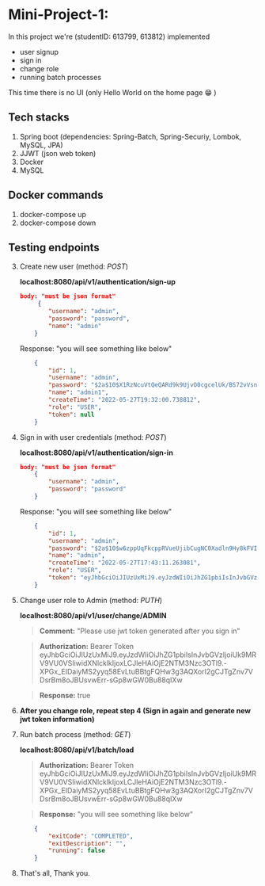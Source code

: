 # Mini-Project-1:

In this project we're (studentID: 613799, 613812) implemented 
* user signup
* sign in
* change role 
* running batch processes

This time there is no UI (only Hello World on the home page :grin: )

## Tech stacks
1. Spring boot (dependencies: Spring-Batch, Spring-Securiy, Lombok, MySQL, JPA)
2. JJWT (json web token)
3. Docker
4. MySQL 

## Docker commands
1. docker-compose up
2. docker-compose down

## Testing endpoints

3. Create new user (method: *POST*)

    **localhost:8080/api/v1/authentication/sign-up**
    ```json
    body: "must be json format"
         {
            "username": "admin",
            "password": "password",
            "name": "admin"
        }
     ```           
    Response: "you will see something like below"
    ```json
        {
            "id": 1,
            "username": "admin",
            "password": "$2a$10$X1RzNcuVtQeQARd9k9UjvO0cgcelUk/BS72vVsn00HR.9HFy7a796",
            "name": "admin1",
            "createTime": "2022-05-27T19:32:00.738812",
            "role": "USER",
            "token": null
        }
    ```

4. Sign in with user credentials (method: *POST*)

    **localhost:8080/api/v1/authentication/sign-in**
    ```json
    body: "must be json format"
        {
            "username": "admin",
            "password": "password"
        }
    ```
    Response: "you will see something like below"
    ```json
        {
            "id": 1,
            "username": "admin",
            "password": "$2a$10$w6zppUqFkcppRVueUjibCugNC0Xadln9Hy8kFVIbCYOT9yqihvIT2",
            "name": "admin",
            "createTime": "2022-05-27T17:43:11.263081",
            "role": "USER",
            "token": "eyJhbGciOiJIUzUxMiJ9.eyJzdWIiOiJhZG1pbiIsInJvbGVzIjoiUk9MRV9BRE1JTiIsInVzZXJJZCI6MSwiZXhwIjoxNjUzNzc4MzgwfQ.jZm-QwW3Kgr1P505pkgWNsdffbuZu4Dbr9FX-YpxEY4cMgR_mBwkbcg-yBHFX3-drbTcARU7W5x1Mn8ME8D7LA"
        }
    ```

5. Change user role to Admin (method: *PUTH*)

    **localhost:8080/api/v1/user/change/ADMIN**
    >**Comment:** "Please use jwt token generated after you sign in"
   
    >**Authorization:** Bearer Token eyJhbGciOiJIUzUxMiJ9.eyJzdWIiOiJhZG1pbiIsInJvbGVzIjoiUk9MRV9VU0VSIiwidXNlcklkIjoxLCJleHAiOjE2NTM3Nzc3OTl9.-XPGx_EIDaiyMS2yyq58EvLtuBBtgFQHw3g3AQXorI2gCJTgZnv7VDsrBm8oJBUsvwErr-sGp8wGW0Bu88qIXw

    >**Response:** true

6. **After you change role, repeat step 4 (Sign in again and generate new jwt token information)**

7. Run batch process (method: *GET*)

    **localhost:8080/api/v1/batch/load**
    
    >**Authorization:** Bearer Token eyJhbGciOiJIUzUxMiJ9.eyJzdWIiOiJhZG1pbiIsInJvbGVzIjoiUk9MRV9VU0VSIiwidXNlcklkIjoxLCJleHAiOjE2NTM3Nzc3OTl9.-XPGx_EIDaiyMS2yyq58EvLtuBBtgFQHw3g3AQXorI2gCJTgZnv7VDsrBm8oJBUsvwErr-sGp8wGW0Bu88qIXw

    >**Response:** "you will see something like below"
    ```json
        {
            "exitCode": "COMPLETED",
            "exitDescription": "",
            "running": false
        }
    ```
8. That's all, Thank you.